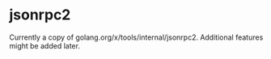 # jsonrpc2
Currently a copy of golang.org/x/tools/internal/jsonrpc2. Additional features might be added later.
